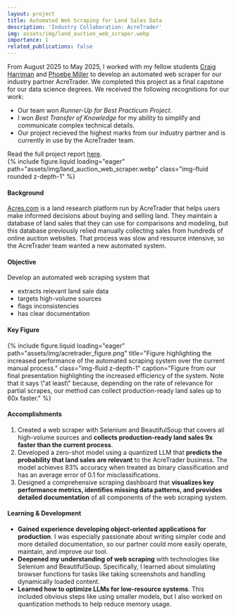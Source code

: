 ```yaml
---
layout: project
title: Automated Web Scraping for Land Sales Data
description: 'Industry Collaboration: AcreTrader'
img: assets/img/land_auction_web_scraper.webp
importance: 1
related_publications: false
---
```


<div class="container px-0">
  <div class="row mt-3">
    <div class="col-sm mb-3">
      From August 2025 to May 2025, I worked with my fellow students <a href="https://www.linkedin.com/in/craig-harriman-a965b0256/" rel="external nofollow noopener" target="_blank">Craig Harriman</a> and <a href="https://www.linkedin.com/in/phoebe-miller-4014b5225/" rel="external nofollow noopener" target="_blank">Phoebe Miller</a> to develop an automated web scraper for our industry partner AcreTrader. We completed this project as a final capstone for our data science degrees. We received the following recognitions for our work:
      <ul>
        <li>Our team won <i>Runner-Up for Best Practicum Project</i>.</li>
        <li>I won <i>Best Transfer of Knowledge</i> for my ability to simplify and communicate complex technical details.</li>
        <li>Our project recieved the highest marks from our industry partner and is currently in use by the AcreTrader team.</li>
      </ul>
      Read the full project report <a href="/assets/pdf/acretrader_report.pdf" rel="external nofollow noopener" target="_blank">here</a>.
    </div>
    <div class="col-sm mb-3">
      {% include figure.liquid loading="eager" path="assets/img/land_auction_web_scraper.webp" class="img-fluid rounded z-depth-1" %}
    </div>
  </div>
  <div class="row">
    <div class="col-sm mb-3">
      <h4>Background</h4>
      <a href="https://www.acres.com/" rel="external nofollow noopener" target="_blank">Acres.com</a> is a land research platform run by AcreTrader that helps users make informed decisions about buying and selling land. They maintain a database of land sales that they can use for comparisons and modeling, but this database previously relied manually collecting sales from hundreds of online auction websites. That process was slow and resource intensive, so the AcreTrader team wanted a new automated system.
    </div>
    <div class="col-sm mb-3">
      <h4>Objective</h4>
      Develop an automated web scraping system that
      <ul>
        <li>extracts relevant land sale data</li>
        <li>targets high-volume sources</li>
        <li>flags inconsistencies</li>
        <li>has clear documentation</li>
      </ul>
    </div>
  </div>
  <div class="row">
    <div class="col-sm mb-3">
      <h4>Key Figure</h4>
      {% include figure.liquid loading="eager" path="assets/img/acretrader_figure.png" title="Figure highlighting the increased performance of the automated scraping system over the current manual process." class="img-fluid z-depth-1" caption="Figure from our final presentation highlighting the increased efficiency of the system. Note that it says \"at least\" because, depending on the rate of relevance for partial scrapes, our method can collect production-ready land sales up to 60x faster." %}
    </div>
    <div class="col-sm mb-3">
      <h4>Accomplishments</h4>
        <ol>
          <li>Created a web scraper with Selenium and BeautifulSoup that covers all high-volume sources and <b>collects production-ready land sales 9x faster than the current process</b>.</li>
          <li>Developed a zero-shot model using a quantized LLM that <b>predicts the probability that land sales are relevant</b> to the AcreTrader business. The model achieves 83% accuracy when treated as binary classification and has an average error of 0.1 for misclassifications. </li>
          <li>Designed a comprehensive scraping dashboard that <b>visualizes key performance metrics, identifies missing data patterns, and provides detailed documentation</b> of all components of the web scraping system.</li>
        </ol>
      </div>
  </div>
  <div class="row">
      <div class="col-sm mb-3">
        <h4>Learning & Development</h4>
          <ul>
            <li><b>Gained experience developing object-oriented applications for production</b>. I was especially passionate about writing simpler code and more detailed documentation, so our partner could more easily operate, maintain, and improve our tool.</li>
            <li><b>Deepened my understanding of web scraping</b> with technologies like Selenium and BeautifulSoup. Specifically, I learned about simulating browser functions for tasks like taking screenshots and handling dynamically loaded content. </li>
            <li><b>Learned how to optimize LLMs for low-resource systems</b>. This included obvious steps like using smaller models, but I also worked on quantization methods to help reduce memory usage.</li>
          </ul>
      </div>
  </div>
</div>